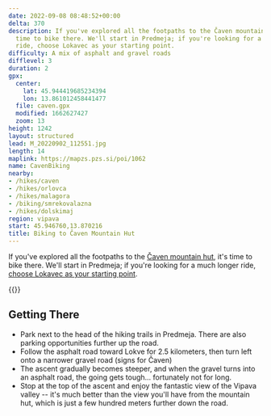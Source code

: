 ```yaml
---
date: 2022-09-08 08:48:52+00:00
delta: 370
description: If you've explored all the footpaths to the Čaven mountain hut, it's
  time to bike there. We'll start in Predmeja; if you're looking for a much longer
  ride, choose Lokavec as your starting point.
difficulty: A mix of asphalt and gravel roads
difflevel: 3
duration: 2
gpx:
  center:
    lat: 45.944419685234394
    lon: 13.861012458441477
  file: caven.gpx
  modified: 1662627427
  zoom: 13
height: 1242
layout: structured
lead: M_20220902_112551.jpg
length: 14
maplink: https://mapzs.pzs.si/poi/1062
name: CavenBiking
nearby:
- /hikes/caven
- /hikes/orlovca
- /hikes/malagora
- /biking/smrekovalazna
- /hikes/dolskimaj
region: vipava
start: 45.946760,13.870216
title: Biking to Čaven Mountain Hut
---
```

If you've explored all the footpaths to the [Čaven mountain hut](../../hikes/caven), it's time to bike there. We'll start in Predmeja; if you're looking for a much longer ride, [choose Lokavec as your starting point](../resseltrail).
  
{{<hike-details>}}

## Getting There

* Park next to the head of the hiking trails in Predmeja. There are also parking opportunities further up the road.
* Follow the asphalt road toward Lokve for 2.5 kilometers, then turn left onto a narrower gravel road (signs for Čaven)
* The ascent gradually becomes steeper, and when the gravel turns into an asphalt road, the going gets tough... fortunately not for long.
* Stop at the top of the ascent and enjoy the fantastic view of the Vipava valley -- it's much better than the view you'll have from the mountain hut, which is just a few hundred meters further down the road.
